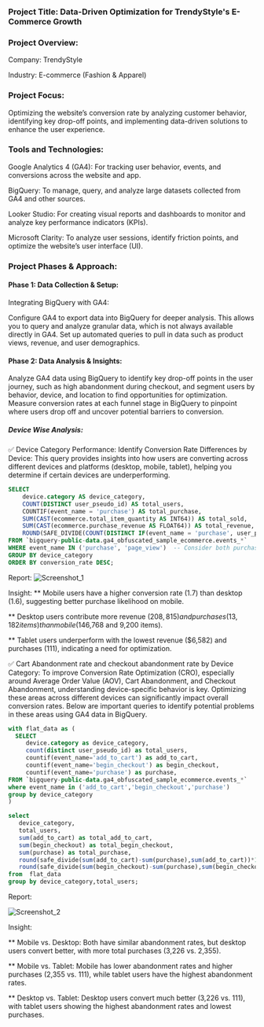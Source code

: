 ### Project Title: Data-Driven Optimization for TrendyStyle's E-Commerce Growth

### Project Overview:

Company: TrendyStyle

Industry: E-commerce (Fashion & Apparel)

### Project Focus: 
Optimizing the website’s conversion rate by analyzing customer behavior, identifying key drop-off points, and implementing data-driven solutions to enhance the user experience.

### Tools and Technologies:

Google Analytics 4 (GA4): For tracking user behavior, events, and conversions across the website and app.

BigQuery: To manage, query, and analyze large datasets collected from GA4 and other sources.

Looker Studio: For creating visual reports and dashboards to monitor and analyze key performance indicators (KPIs).

Microsoft Clarity: To analyze user sessions, identify friction points, and optimize the website’s user interface (UI).

### Project Phases & Approach:

#### Phase 1: Data Collection & Setup:

Integrating BigQuery with GA4:

Configure GA4 to export data into BigQuery for deeper analysis. This allows you to query and analyze granular data, which is not always available directly in GA4.
Set up automated queries to pull in data such as product views, revenue, and user demographics.

#### Phase 2: Data Analysis & Insights:

Analyze GA4 data using BigQuery to identify key drop-off points in the user journey, such as high abandonment during checkout, and segment users by behavior, device, and location to find opportunities for optimization. Measure conversion rates at each funnel stage in BigQuery to pinpoint where users drop off and uncover potential barriers to conversion.

##### Device Wise Analysis:

✅ Device Category Performance: Identify Conversion Rate Differences by Device:
This query provides insights into how users are converting across different devices and platforms (desktop, mobile, tablet), helping you determine if certain devices are underperforming.
```sql
SELECT  
    device.category AS device_category,
    COUNT(DISTINCT user_pseudo_id) AS total_users,
    COUNTIF(event_name = 'purchase') AS total_purchase,
    SUM(CAST(ecommerce.total_item_quantity AS INT64)) AS total_sold, 
    SUM(CAST(ecommerce.purchase_revenue AS FLOAT64)) AS total_revenue, 
    ROUND(SAFE_DIVIDE(COUNT(DISTINCT IF(event_name = 'purchase', user_pseudo_id, NULL)), COUNT(DISTINCT IF(event_name = 'page_view', user_pseudo_id, NULL)))*100,2) AS conversion_rate  -- Correct conversion rate calculation
FROM `bigquery-public-data.ga4_obfuscated_sample_ecommerce.events_*`
WHERE event_name IN ('purchase', 'page_view')  -- Consider both purchase and page view events
GROUP BY device_category
ORDER BY conversion_rate DESC;
```
Report:
![Screenshot_1](https://github.com/user-attachments/assets/c9e0f9cf-5fc3-4184-954a-ff59d326bae9)

Insight: 
** Mobile users have a higher conversion rate (1.7) than desktop (1.6), suggesting better purchase likelihood on mobile.

** Desktop users contribute more revenue ($208,815) and purchases (13,182 items) than mobile ($146,768 and 9,200 items).

** Tablet users underperform with the lowest revenue ($6,582) and purchases (111), indicating a need for optimization.


✅ Cart Abandonment rate and checkout abandonment rate by Device Category:
To improve Conversion Rate Optimization (CRO), especially around Average Order Value (AOV), Cart Abandonment, and Checkout Abandonment, understanding device-specific behavior is key. Optimizing these areas across different devices can significantly impact overall conversion rates. Below are important queries to identify potential problems in these areas using GA4 data in BigQuery.
```sql
with flat_data as (
  SELECT  
     device.category as device_category,
     count(distinct user_pseudo_id) as total_users,
     countif(event_name='add_to_cart') as add_to_cart,
     countif(event_name='begin_checkout') as begin_checkout,
     countif(event_name='purchase') as purchase,
FROM `bigquery-public-data.ga4_obfuscated_sample_ecommerce.events_*` 
where event_name in ('add_to_cart','begin_checkout','purchase')
group by device_category
)

select
   device_category,
   total_users,
   sum(add_to_cart) as total_add_to_cart,
   sum(begin_checkout) as total_begin_checkout,
   sum(purchase) as total_purchase,
   round(safe_divide(sum(add_to_cart)-sum(purchase),sum(add_to_cart))*100,2) as cart_abandonment_rate,
   round(safe_divide(sum(begin_checkout)-sum(purchase),sum(begin_checkout))*100,2) as checkout_abandonment_rate
from  flat_data
group by device_category,total_users;

```
Report:

![Screenshot_2](https://github.com/user-attachments/assets/1458ec8b-457c-4b56-93d8-63148a785916)

Insight: 

** Mobile vs. Desktop: Both have similar abandonment rates, but desktop users convert better, with more total purchases (3,226 vs. 2,355).

** Mobile vs. Tablet: Mobile has lower abandonment rates and higher purchases (2,355 vs. 111), while tablet users have the highest abandonment rates.

** Desktop vs. Tablet: Desktop users convert much better (3,226 vs. 111), with tablet users showing the highest abandonment rates and lowest purchases.
